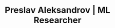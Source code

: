 ---
title: "Preslav Aleksandrov | ML Researcher"
menu:
    main:
        name: Home
        weight: 1
        params:
            icon: home
---